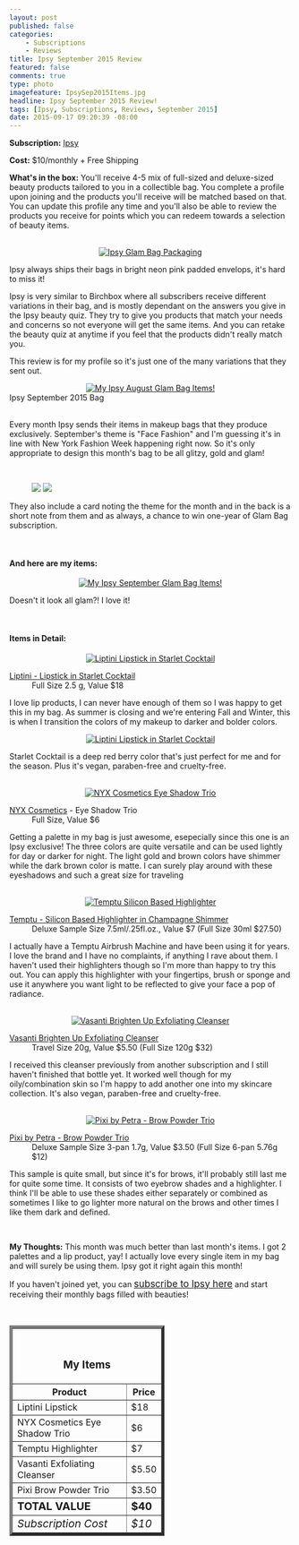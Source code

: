 ```yaml
---
layout: post
published: false
categories: 
    - Subscriptions
    - Reviews
title: Ipsy September 2015 Review
featured: false
comments: true
type: photo
imagefeature: IpsySep2015Items.jpg
headline: Ipsy September 2015 Review!
tags: [Ipsy, Subscriptions, Reviews, September 2015]
date: 2015-09-17 09:20:39 -08:00
---
```


<p></p>
<p><b>Subscription:</b> <a href="https://www.ipsy.com/new?refer=uns8d" target="_blank">Ipsy</a></p>
<p><b>Cost:</b> $10/monthly + Free Shipping</p>
<p><b>What's in the box:</b> You'll receive 4-5 mix of full-sized and deluxe-sized beauty products tailored to you in a collectible bag. You complete a profile upon joining and the products you'll receive will be matched based on that. You can update this profile any time and you'll also be able to review the products you receive for points which you can redeem towards a selection of beauty items.</p>
<br>

<center><a href="https://www.ipsy.com/new?refer=uns8d" target="_blank">
<img src="/images/IpsySep2015Package.jpg" border="0" style="border:none;max-width:100%;" alt="Ipsy Glam Bag Packaging" />
</a></center>
<p>Ipsy always ships their bags in bright neon pink padded envelops, it's hard to miss it!</p>

<p>Ipsy is very similar to Birchbox where all subscribers receive different variations in their bag, and is mostly dependant on the answers you give in the Ipsy beauty quiz. They try to give you products that match your needs and concerns so not everyone will get the same items. And you can retake the beauty quiz at anytime if you feel that the products didn't really match you.</p>

<p>This review is for my profile so it's just one of the many variations that they sent out.</p>

<center><a href="https://www.ipsy.com/new?refer=uns8d" target="_blank">
<img src="/images/IpsySep2015Bag.jpg" border="0" style="border:none;max-width:100%;" alt="My Ipsy August Glam Bag Items!" />
</a></center>
<figcaption>Ipsy September 2015 Bag</figcaption>
</figure>
<br>

<p>Every month Ipsy sends their items in makeup bags that they produce exclusively. September's theme is "Face Fashion" and I'm guessing it's in line with New York Fashion Week happening right now. So it's only appropriate to design this month's bag to be all glitzy, gold and glam!</p>
<br>

<figure class="half">
      <img src='/images/IpsySep2015Info.jpg'>
      <img src='/images/IpsySep2015Info2.jpg'>
</figure>
<p>They also include a card noting the theme for the month and in the back is a short note from them and as always, a chance to win one-year of Glam Bag subscription.</p>
<br>

<H4>And here are my items:</H4>
<center><a href="https://www.ipsy.com/new?refer=uns8d" target="_blank">
<img src="/images/IpsySep2015Items.jpg" border="0" style="border:none;max-width:100%;" alt="My Ipsy September Glam Bag Items!" />
</a></center>
<p>Doesn't it look all glam?! I love it!</p>
<br>

<H4>Items in Detail:</H4>

<center><a href="https://www.ipsy.com/new?refer=uns8d" target="_blank">
<img src="/images/IpsySep2015Lip.jpg" border="0" style="border:none;max-width:100%;" alt="Liptini Lipstick in Starlet Cocktail" />
</a></center>
<DL>
<DT><a href="https://www.tinibeauty.com/product/starlet-cocktail/" target="_blank">Liptini - Lipstick in Starlet Cocktail</a></DT>
<DD>Full Size 2.5 g, Value $18</DD>
</DL>

<p>I love lip products, I can never have enough of them so I was happy to get this in my bag. As summer is closing and we're entering Fall and Winter, this is when I transition the colors of my makeup to darker and bolder colors.</p>

<center><a href="https://www.ipsy.com/new?refer=uns8d" target="_blank">
<img src="/images/IpsySep2015Lip2.jpg" border="0" style="border:none;max-width:100%;" alt="Liptini Lipstick in Starlet Cocktail" />
</a></center>

<p>Starlet Cocktail is a deep red berry color that's just perfect for me and for the season. Plus it's vegan, paraben-free and cruelty-free.</p>
<br>

<center><a href="https://www.ipsy.com/new?refer=uns8d" target="_blank">
<img src="/images/IpsySep2015Eye.jpg" border="0" style="border:none;max-width:100%;" alt="NYX Cosmetics Eye Shadow Trio" />
</a></center>
<DL>
<DT><a href="http://www.nyxcosmetics.com" target="_blank">NYX Cosmetics</a> - Eye Shadow Trio</DT>
<DD>Full Size, Value $6</DD>
</DL>

<p>Getting a palette in my bag is just awesome, esepecially since this one is an Ipsy exclusive! The three colors are quite versatile and can be used lightly for day or darker for night. The light gold and brown colors have shimmer while the dark brown color is matte. I can surely play around with these eyeshadows and such a great size for traveling</p>

<br>

<center><a href="https://www.ipsy.com/new?refer=uns8d" target="_blank">
<img src="/images/IpsySep2015Temptu.jpg" border="0" style="border:none;max-width:100%;" alt="Temptu Silicon Based Highlighter" />
</a></center>
<DL>
<DT><a href="https://temptu.com/silicone-based-highlighters-1.html" target="_blank">Temptu - Silicon Based Highlighter in Champagne Shimmer</a></DT>
<DD>Deluxe Sample Size 7.5ml/.25fl.oz., Value $7 (Full Size 30ml $27.50)</DD>
</DL>

<p>I actually have a Temptu Airbrush Machine and have been using it for years. I love the brand and I have no complaints, if anything I rave about them. I haven't used their highlighters though so I'm more than happy to try this out. You can apply this highlighter with your fingertips, brush or sponge and use it anywhere you want light to be reflected to give your face a pop of radiance.</p>

<br>

<center><a href="https://www.ipsy.com/new?refer=uns8d" target="_blank">
<img src="/images/IpsySep2015Face.jpg" border="0" style="border:none;max-width:100%;" alt="Vasanti Brighten Up Exfoliating Cleanser" />
</a></center>
<DL>
<DT><a href="http://vasanticosmetics.com/brighten-up-enzymatic-face-treatment-exfoliator.html" target="_blank">Vasanti Brighten Up Exfoliating Cleanser</a></DT>
<DD>Travel Size 20g, Value $5.50 (Full Size 120g $32)</DD>
</DL>

<p>I received this cleanser previously from another subscription and I still haven't finished that bottle yet. It worked well though for my oily/combination skin so I'm happy to add another one into my skincare collection. It's also vegan, paraben-free and cruelty-free.</p>
<br>

<center><a href="https://www.ipsy.com/new?refer=uns8d" target="_blank">
<img src="/images/IpsySep2015Brow.jpg" border="0" style="border:none;max-width:100%;" alt="Pixi by Petra - Brow Powder Trio" />
</a></center>
<DL>
<DT><a href="http://www.pixibeauty.com/eyes/eyebrows/brow-powder-palette" target="_blank">Pixi by Petra - Brow Powder Trio</a></DT>
<DD>Deluxe Sample Size 3-pan 1.7g, Value $3.50 (Full Size 6-pan 5.76g $12)</DD>
</DL>

<p>This sample is quite small, but since it's for brows, it'll probably still last me for quite some time. It consists of two eyebrow shades and a highlighter. I think I'll be able to use these shades either separately or combined as sometimes I like to go lighter more natural on the brows and other times I like them dark and defined.</p>
<br>

<p><i class="icon-exclamation-sign"></i><b> My Thoughts:</b> This month was much better than last month's items. I got 2 palettes and a lip product, yay! I actually love every single item in my bag and will surely be using them. Ipsy got it right again this month!</p>

<p>If you haven't joined yet, you can <a href="https://www.ipsy.com/new?refer=uns8d" target="_blank"><big>subscribe to Ipsy here</big></a> and start receiving their monthly bags filled with beauties!</p>
<br>

<TABLE  BORDER="5" style="width:55%">
   <TR>
      <TH COLSPAN="2">
         <H3><BR><center>My Items</center></H3>
      </TH>
   </TR>
      <TH>Product</TH>
      <TH>Price</TH>
  <TR>
      <TD>Liptini Lipstick</TD>
      <TD>$18</TD>
   </TR>
   <TR>
      <TD>NYX Cosmetics Eye Shadow Trio</TD>
      <TD>$6</TD>
   </TR>
    <TR>
      <TD>Temptu Highlighter</TD>
      <TD>$7</TD>
   </TR>
    <TR>
      <TD>Vasanti Exfoliating Cleanser</TD>
      <TD>$5.50</TD>
   </TR>
    <TR>
      <TD>Pixi Brow Powder Trio</TD>
      <TD>$3.50</TD>
   </TR>
   <TR>
      <TD><b><big>TOTAL VALUE</big></b></TD>
      <TD><b><big>$40</big></b></TD>
   </TR>
   <TR>
      <TD><i><big>Subscription Cost</big></i></TD>
      <TD><i><big>$10</big></i></TD>
   </TR>
</TABLE>
